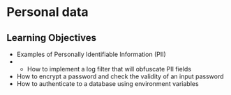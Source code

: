 # Personal data

## Learning Objectives

- Examples of Personally Identifiable Information (PII)
- - How to implement a log filter that will obfuscate PII fields
- How to encrypt a password and check the validity of an input password
- How to authenticate to a database using environment variables
